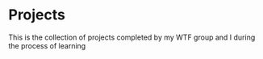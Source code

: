 # Projects
This is the collection of projects completed by my WTF group and I during the process of learning
